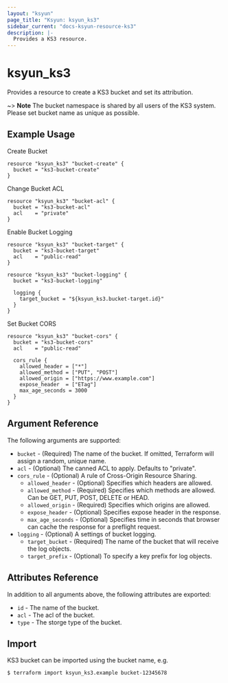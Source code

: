 ```yaml
---
layout: "ksyun"
page_title: "Ksyun: ksyun_ks3"
sidebar_current: "docs-ksyun-resource-ks3"
description: |-
  Provides a KS3 resource.
---
```


# ksyun_ks3

Provides a resource to create a KS3 bucket and set its attribution.

~> **Note**  The bucket namespace is shared by all users of the KS3 system. Please set bucket name as unique as possible.
## Example Usage

Create Bucket
```hcl
resource "ksyun_ks3" "bucket-create" {
  bucket = "ks3-bucket-create"
}
```

Change Bucket ACL
```
resource "ksyun_ks3" "bucket-acl" {
  bucket = "ks3-bucket-acl"
  acl    = "private"
}
```

Enable Bucket Logging
```
resource "ksyun_ks3" "bucket-target" {
  bucket = "ks3-bucket-target"
  acl    = "public-read"
}

resource "ksyun_ks3" "bucket-logging" {
  bucket = "ks3-bucket-logging"

  logging {
    target_bucket = "${ksyun_ks3.bucket-target.id}"
  }
}
```

Set Bucket CORS
```
resource "ksyun_ks3" "bucket-cors" {
  bucket = "ks3-bucket-cors"
  acl    = "public-read"

  cors_rule {
    allowed_header = ["*"]
    allowed_method = ["PUT", "POST"]
    allowed_origin = ["https://www.example.com"]
    expose_header  = ["ETag"]
    max_age_seconds = 3000
  }
}
```

## Argument Reference

The following arguments are supported:

* `bucket` - (Required) The name of the bucket. If omitted, Terraform will assign a random, unique name.
* `acl` - (Optional) The canned ACL to apply. Defaults to "private".
* `cors_rule` - (Optional) A rule of Cross-Origin Resource Sharing.
    * `allowed_header` - (Optional) Specifies which headers are allowed.
    * `allowed_method` - (Required) Specifies which methods are allowed. Can be GET, PUT, POST, DELETE or HEAD.
    * `allowed_origin` - (Required) Specifies which origins are allowed.
    * `expose_header` - (Optional) Specifies expose header in the response.
    * `max_age_seconds` - (Optional) Specifies time in seconds that browser can cache the response for a preflight request.
* `logging` - (Optional) A settings of bucket logging.
    * `target_bucket` - (Required) The name of the bucket that will receive the log objects.
    * `target_prefix` - (Optional) To specify a key prefix for log objects.

## Attributes Reference

In addition to all arguments above, the following attributes are exported:

* `id` - The name of the bucket.
* `acl` - The acl of the bucket.
* `type` - The storge type of the bucket.

## Import

KS3 bucket can be imported using the bucket name, e.g.

```
$ terraform import ksyun_ks3.example bucket-12345678
```